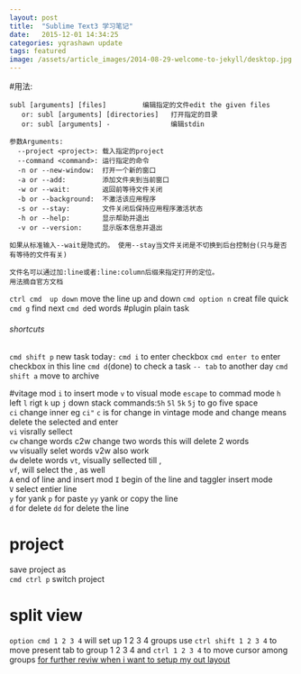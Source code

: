 ```yaml
---
layout: post
title:  "Sublime Text3 学习笔记"
date:   2015-12-01 14:34:25
categories: yqrashawn update
tags: featured
image: /assets/article_images/2014-08-29-welcome-to-jekyll/desktop.jpg
---
```

#用法:
```
subl [arguments] [files]         编辑指定的文件edit the given files
   or: subl [arguments] [directories]   打开指定的目录
   or: subl [arguments] -               编辑stdin

参数Arguments:
  --project <project>: 载入指定的project
  --command <command>: 运行指定的命令
  -n or --new-window:  打开一个新的窗口
  -a or --add:         添加文件夹到当前窗口
  -w or --wait:        返回前等待文件关闭
  -b or --background:  不激活该应用程序
  -s or --stay:        文件关闭后保持应用程序激活状态
  -h or --help:        显示帮助并退出
  -v or --version:     显示版本信息并退出

如果从标准输入--wait是隐式的。 使用--stay当文件关闭是不切换到后台控制台(只与是否有等待的文件有关)

文件名可以通过加:line或者:line:column后缀来指定打开的定位。
用法摘自官方文档
```
`ctrl cmd  up down` move the line up and down
`cmd option n` creat file quick
`cmd g` find next `cmd d`ed words
#plugin plain task
###### shortcuts

`cmd shift p` new task
today`:` 
`cmd i` to enter checkbox
`cmd enter to` enter checkbox in this line
`cmd d`(done) to check a task
`-- tab` to another day
`cmd shift a` move to archive

#vitage mod
`i` to insert mode
`v` to visual mode 
`escape` to commad mode
`h` left `l` rigt `k` up `j` down
stack commands:`5h` `5l` `5k` `5j` to go five space  
`ci` change inner  eg `ci"` 
`c` is for change in vintage mode and change means delete the selected and enter  
`vi` visrally sellect  
`cw` change words c2w change two words this will delete 2 words  
`vw` visually selet words v2w also work  
`dw` delete words
`vt`,  visually sellected till ,  
`vf`, will select the , as well  
`A` end of line and insert mod `I` begin of the line and taggler insert mode   
`V` select entier line  
`y` for yank `p` for paste `yy` yank or copy the line  
`d` for delete `dd` for delete the line  

# project
save project as  
`cmd ctrl p` switch project

# split view
`option cmd 1 2 3 4` will set up 1 2 3 4 groups
use `ctrl shift 1 2 3 4` to move present tab to group 1 2 3 4 
and `ctrl 1 2 3 4` to move cursor among groups
[for further reviw when i want to setup my out layout](https://code.tutsplus.com/courses/perfect-workflow-in-sublime-text-2/lessons/configuring-and-mastering-split-windows) 



